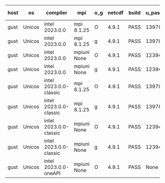 

| host     | os       | compiler                              | mpi                      | o_g        | netcdf        | build       | u_pass          | u_fail          | s_pass            | s_fail            | e_pass             | e_fail             | nuopc_pass       | nuopc_fail       | artifacts link          |
|----------|----------|---------------------------------------|--------------------------|------------|---------------|-------------|-----------------|-----------------|-------------------|-------------------|--------------------|--------------------|------------------|------------------|-------------------------|
| gust | Unicos | intel 2023.0.0 | mpi 8.1.25  | O | 4.9.1  | PASS | 13978 | 0 | 49 | 0 | 81 | 0 | 53 | 0 | <a href="https://github.com/esmf-org/esmf-test-artifacts/tree/5640e502cc162054fdc7cca88055f051abfff793/fix_mpi-t-on-cray/intel/2023.0.0/O/mpi/8.1.25" target="_blank">5640e50</a> | 
| gust | Unicos | intel 2023.0.0 | mpi 8.1.25  | g | 4.9.1  | PASS | 13978 | 0 | 49 | 0 | 81 | 0 | 53 | 0 | <a href="https://github.com/esmf-org/esmf-test-artifacts/tree/73cb8ea9c0ba8a4b7d0ce0c54d0dc0afff3747e9/fix_mpi-t-on-cray/intel/2023.0.0/g/mpi/8.1.25" target="_blank">73cb8ea</a> | 
| gust | Unicos | intel 2023.0.0 | mpiuni None  | O | 4.9.1  | PASS | 12394 | 0 | 8 | 0 | 44 | 0 | None | None | <a href="https://github.com/esmf-org/esmf-test-artifacts/tree/83ca669c1fea84e633e1b29fadc42663dfbf76f8/fix_mpi-t-on-cray/intel/2023.0.0/O/mpiuni/None" target="_blank">83ca669</a> | 
| gust | Unicos | intel 2023.0.0 | mpiuni None  | g | 4.9.1  | PASS | 12394 | 0 | 8 | 0 | 44 | 0 | None | None | <a href="https://github.com/esmf-org/esmf-test-artifacts/tree/60102a46aa4ee09928a349822d02b9c8e089914e/fix_mpi-t-on-cray/intel/2023.0.0/g/mpiuni/None" target="_blank">60102a4</a> | 
| gust | Unicos | intel 2023.0.0-classic | mpi 8.1.25  | O | 4.9.1  | PASS | 13978 | 0 | 49 | 0 | 81 | 0 | 53 | 0 | <a href="https://github.com/esmf-org/esmf-test-artifacts/tree/ccf91b0ef6ac8bf3f32ea1a3db16f0ac0349a53c/fix_mpi-t-on-cray/intel/2023.0.0-classic/O/mpi/8.1.25" target="_blank">ccf91b0</a> | 
| gust | Unicos | intel 2023.0.0-classic | mpi 8.1.25  | g | 4.9.1  | PASS | 13978 | 0 | 49 | 0 | 81 | 0 | 53 | 0 | <a href="https://github.com/esmf-org/esmf-test-artifacts/tree/f5919475b37b238eaa542b440e6c02fd4947f7fa/fix_mpi-t-on-cray/intel/2023.0.0-classic/g/mpi/8.1.25" target="_blank">f591947</a> | 
| gust | Unicos | intel 2023.0.0-classic | mpiuni None  | O | 4.9.1  | PASS | 12394 | 0 | 8 | 0 | 44 | 0 | None | None | <a href="https://github.com/esmf-org/esmf-test-artifacts/tree/297f4e213cdc52e9661519dbbe5d7229b525402f/fix_mpi-t-on-cray/intel/2023.0.0-classic/O/mpiuni/None" target="_blank">297f4e2</a> | 
| gust | Unicos | intel 2023.0.0-classic | mpiuni None  | g | 4.9.1  | PASS | 12394 | 0 | 8 | 0 | 44 | 0 | None | None | <a href="https://github.com/esmf-org/esmf-test-artifacts/tree/6856d7a1631dd5b6500ee32d8acdaa5ce2b78a5f/fix_mpi-t-on-cray/intel/2023.0.0-classic/g/mpiuni/None" target="_blank">6856d7a</a> | 
| gust | Unicos | intel 2023.0.0-oneAPI | mpiuni None  | O | 4.9.1  | PASS | None | None | None | None | None | None | None | None | <a href="https://github.com/esmf-org/esmf-test-artifacts/tree/b92cd0525959826073753f3627b83fac728bcce3/fix_mpi-t-on-cray/intel/2023.0.0-oneAPI/O/mpiuni/None" target="_blank">b92cd05</a> | 
